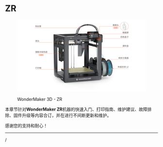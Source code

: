# ZR

<figure><img src="../../.gitbook/assets/售后线条图 (24).png" alt=""><figcaption><p>WonderMaker 3D - ZR</p></figcaption></figure>

本章节针对**WonderMaker ZR**机器的快速入门、打印指南、维护建议、故障排除、固件升级等内容合订，并在进行不间断更新和维护。

感谢您的支持和耐心！

***

/
